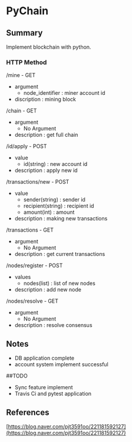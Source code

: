 # PyChain

## Summary
Implement blockchain with python.  

### HTTP Method
/mine - GET  
- argument
    - node_identifier : miner account id  
- discription : mining block

/chain - GET
- argument
    - No Argument
- description : get full chain  

/id/apply - POST
- value
    - id(string) : new account id
- description : apply new id

/transactions/new - POST
- value
    - sender(string) : sender id
    - recipient(string) : recipient id
    - amount(int) : amount
- description : making new transactions

/transactions - GET
- argument
    - No Argument
- description : get current transactions

/nodes/register - POST
- values
    - nodes(list) : list of new nodes
- description : add new node

/nodes/resolve - GET
- argument
    - No Argument
- description : resolve consensus



## Notes
- DB application complete
- account system implement successful

##TODO
- Sync feature implement
- Travis Ci and pytest application 

## References
[https://blog.naver.com/pjt3591oo/221181592127](https://blog.naver.com/pjt3591oo/221181592127)
